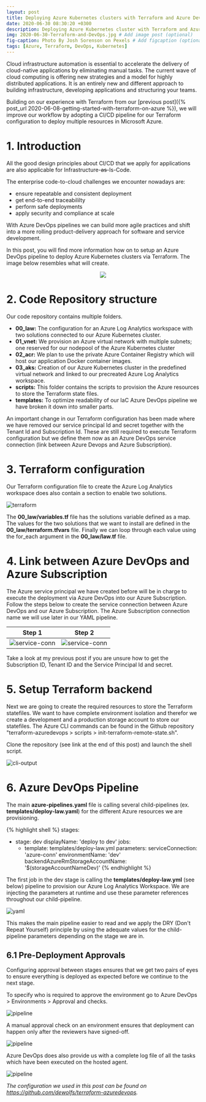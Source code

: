 ```yaml
---
layout: post
title: Deploying Azure Kubernetes clusters with Terraform and Azure DevOps pipelines
date: 2020-06-30 08:30:20 +0300
description: Deploying Azure Kubernetes cluster with Terraform and Azure DevOps pipelines # Add post description (optional)
img: 2020-06-30-Terraform-and-DevOps.jpg # Add image post (optional)
fig-caption: Photo By Josh Sorenson on Pexels # Add figcaption (optional)
tags: [Azure, Terraform, DevOps, Kubernetes]
---
```

Cloud infrastructure automation is essential to accelerate the delivery of cloud-native applications by eliminating manual tasks.  The current wave of cloud computing is offering new strategies and a model for highly distributed applications.  It is an entirely new and different approach to building infrastructure, developing applications and structuring your teams.

Building on our experience with Terraform from our [previous post]({% post_url 2020-06-08-getting-started-with-terraform-on-azure %}), we will improve our workflow by adopting a CI/CD pipeline for our Terraform configuration to deploy multiple resources in Microsoft Azure.

# 1. Introduction

All the good design principles about CI/CD that we apply for applications are also applicable for Infrastructure-~~as~~-Is-Code.

The enterprise code-to-cloud challenges we encounter nowadays are:
- ensure repeatable and consistent deployment
- get end-to-end traceabililty
- perform safe deployments
- apply security and compliance at scale

With Azure DevOps pipelines we can build more agile practices and shift into a more rolling product-delivery approach for software and service development.

In this post, you will find more information how on to setup an Azure DevOps pipeline to deploy Azure Kubernetes clusters via Terraform.  The image below resembles what will create.

<p align="center">
<img src="{{site.baseurl}}/assets/img/2020-06-30-DevOps-Design.png">
</p>

# 2. Code Repository structure

Our code repository contains multiple folders.

- **00_law:** The configuration for an Azure Log Analytics workspace with two solutions connected to our Azure Kubernetes cluster.
- **01_vnet:** We provision an Azure virtual network with multiple subnets; one reserved for our nodepool of the Azure Kubernetes cluster
- **02_acr:** We plan to use the private Azure Container Registry which will host our application Docker container images.
- **03_aks:** Creation of our Azure Kubernetes cluster in the predefined virtual network and linked to our precreated Azure Log Analytics workspace.
- **scripts:** This folder contains the scripts to provision the Azure resources to store the Terraform state files.
- **templates:** To optimize readability of our IaC Azure DevOps pipeline we have broken it down into smaller parts.

An important change in our Terraform configuration has been made where we have removed our service principal Id and secret together with the Tenant Id and Subscription Id.  These are still required to execute Terraform configuration but we define them now as an Azure DevOps service connection (link between Azure Devops and Azure Subscription). 

# 3. Terraform configuration

Our Terraform configuration file to create the Azure Log Analytics workspace does also contain a section to enable two solutions.

![terraform]({{site.baseurl}}/assets/img/2020-06-30-Terraform.png)

The **00_law/variables.tf** file has the solutions variable defined as a map.  The values for the two solutions that we want to install are defined in the **00_law/terraform.tfvars** file.  Finally we can loop through each value using the for_each argument in the **00_law/law.tf** file.

# 4. Link between Azure DevOps and Azure Subscription

The Azure service principal we have created before will be in charge to execute the deployment via Azure DevOps into our Azure Subscription.  Follow the steps below to create the service connection between Azure DevOps and our Azure Subscription.  The Azure Subscription connection name we will use later in our YAML pipeline.

|**Step 1**|**Step 2**|
|--|--|
|![service-conn]({{site.baseurl}}/assets/img/2020-06-30-Service-connection.png) | ![service-conn]({{site.baseurl}}/assets/img/2020-06-30-Service-connection2.png) |

Take a look at my previous post if you are unsure how to get the Subscription ID, Tenant ID and the Service Principal Id and secret.

# 5. Setup Terraform backend

Next we are going to create the required resources to store the Terraform statefiles. We want to have complete environment isolation and therefor we create a development and a production storage account to store our statefiles.  The Azure CLI commands can be found in the Github repository "terraform-azuredevops > scripts > init-terraform-remote-state.sh".

Clone the repository (see link at the end of this post) and launch the shell script.

![cli-output]({{site.baseurl}}/assets/img/2020-06-30-cli-output.png)

# 6. Azure DevOps Pipeline

The main **azure-pipelines.yaml** file is calling several child-pipelines (ex. **templates/deploy-law.yaml**) for the different Azure resources we are provisioning. 

{% highlight shell %}
stages:
- stage: dev
  displayName: 'deploy to dev'
  jobs:
  - template: templates/deploy-law.yml
    parameters:
      serviceConnection: 'azure-conn'
      environmentName: 'dev'
      backendAzureRmStorageAccountName: '$(storageAccountNameDev)'
{% endhighlight %}

 The first job in the dev stage is calling the **templates/deploy-law.yml** (see below) pipeline to provision our Azure Log Analytics Workspace.  We are injecting the parameters at runtime and use these parameter references throughout our child-pipeline.

![yaml]({{site.baseurl}}/assets/img/2020-06-30-AzureDevOps-yaml.png)

This makes the main pipeline easier to read and we apply the DRY (Don't Repeat Yourself) principle by using the adequate values for the child-pipeline parameters depending on the stage we are in.

## 6.1 Pre-Deployment Approvals
Configuring approval between stages ensures that we get two pairs of eyes to ensure everything is deployed as expected before we continue to the next stage.

To specify who is required to approve the environment go to Azure DevOps > Environments > Approval and checks.

![pipeline]({{site.baseurl}}/assets/img/2020-06-30-AzureDevOps-approval.png)

A manual approval check on an environment ensures that deployment can happen only after the reviewers have signed-off.

![pipeline]({{site.baseurl}}/assets/img/2020-06-30-AzureDevOps-pipeline1.png)

Azure DevOps does also provide us with a complete log file of all the tasks which have been executed on the hosted agent.

![pipeline]({{site.baseurl}}/assets/img/2020-06-30-AzureDevOps-output.png)

*The configuration we used in this post can be found on <https://github.com/dewolfs/terraform-azuredevops>.*